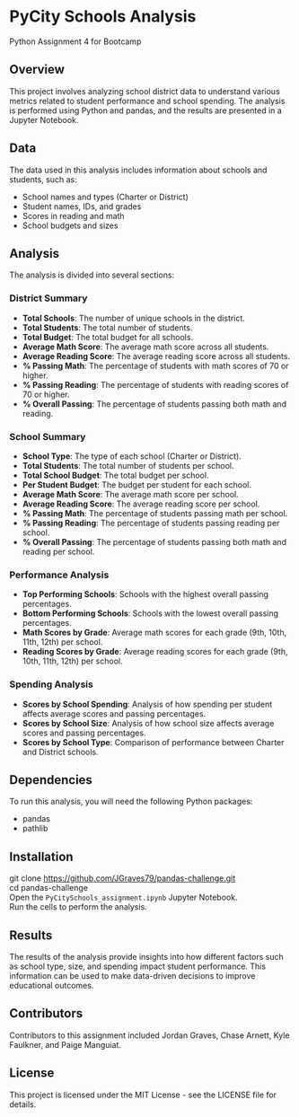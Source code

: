 # PyCity Schools Analysis

Python Assignment 4 for Bootcamp

## Overview

This project involves analyzing school district data to understand various metrics related to student performance and school spending. The analysis is performed using Python and pandas, and the results are presented in a Jupyter Notebook.

## Data

The data used in this analysis includes information about schools and students, such as:
- School names and types (Charter or District)
- Student names, IDs, and grades
- Scores in reading and math
- School budgets and sizes

## Analysis

The analysis is divided into several sections:

### District Summary
- **Total Schools**: The number of unique schools in the district.
- **Total Students**: The total number of students.
- **Total Budget**: The total budget for all schools.
- **Average Math Score**: The average math score across all students.
- **Average Reading Score**: The average reading score across all students.
- **% Passing Math**: The percentage of students with math scores of 70 or higher.
- **% Passing Reading**: The percentage of students with reading scores of 70 or higher.
- **% Overall Passing**: The percentage of students passing both math and reading.

### School Summary
- **School Type**: The type of each school (Charter or District).
- **Total Students**: The total number of students per school.
- **Total School Budget**: The total budget per school.
- **Per Student Budget**: The budget per student for each school.
- **Average Math Score**: The average math score per school.
- **Average Reading Score**: The average reading score per school.
- **% Passing Math**: The percentage of students passing math per school.
- **% Passing Reading**: The percentage of students passing reading per school.
- **% Overall Passing**: The percentage of students passing both math and reading per school.

### Performance Analysis
- **Top Performing Schools**: Schools with the highest overall passing percentages.
- **Bottom Performing Schools**: Schools with the lowest overall passing percentages.
- **Math Scores by Grade**: Average math scores for each grade (9th, 10th, 11th, 12th) per school.
- **Reading Scores by Grade**: Average reading scores for each grade (9th, 10th, 11th, 12th) per school.

### Spending Analysis
- **Scores by School Spending**: Analysis of how spending per student affects average scores and passing percentages.
- **Scores by School Size**: Analysis of how school size affects average scores and passing percentages.
- **Scores by School Type**: Comparison of performance between Charter and District schools.

## Dependencies

To run this analysis, you will need the following Python packages:
- pandas
- pathlib

## Installation

git clone https://github.com/JGraves79/pandas-challenge.git  
cd pandas-challenge  
Open the `PyCitySchools_assignment.ipynb` Jupyter Notebook.  
Run the cells to perform the analysis.

## Results

The results of the analysis provide insights into how different factors such as school type, size, and spending impact student performance. This information can be used to make data-driven decisions to improve educational outcomes.

## Contributors

Contributors to this assignment included Jordan Graves, Chase Arnett, Kyle Faulkner, and Paige Manguiat.

## License

This project is licensed under the MIT License - see the LICENSE file for details.

